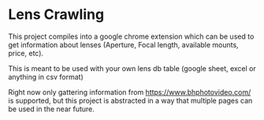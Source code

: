 # Lens Crawling

This project compiles into a google chrome extension which can be used to get information about lenses (Aperture, Focal length, available mounts, price, etc).

This is meant to be used with your own lens db table (google sheet, excel or anything in csv format)

Right now only gattering information from <https://www.bhphotovideo.com/> is supported, but this project is abstracted in a way that multiple pages can be used in the near future.
